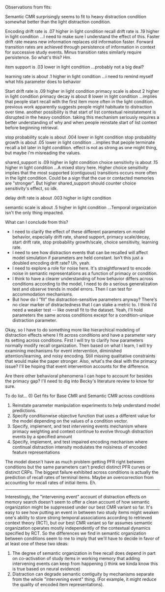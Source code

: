 Observations from fits:

Semantic CMR surprisingly seems to fit to heavy distraction condition somewhat better than the light distraction condition.

Encoding drift rate is .07 higher in light condition
recall drift rate is .19 higher in light condition
...I need to make sure I understand the effect of this. Faster drift rate means new information replaces old information faster. Forward transition rates are achieved through persistence of information in context for successive study events. Minus transition rates similarly require persistence. So what's this? Hm.

item support is .03 lower in light condition
...probably not a big deal?

learning rate is about .1 higher in light condition
...i need to remind myself what htis parameter does to behavior

Start drift rate is .09 higher in light condition
primacy scale is about 2 higher in light condition
primacy decay is about 8 lower in light condition
...implies that people start recall with the first item more often in the light condition. previous work apparently suggests people might habituate to distraction over time. another possibility is that start of list contextual reinstatement is disrupted in the heavy condition. taking this mechanism seriously requires a better understanding of why and when people reinstate start of list context before beginning retrieval.

stop probability scale is about .004 lower in light condition
stop probability growth is about .05 lower in light condition
...implies that people terminate recall a bit later in light condition. effect is not as strong as one might thing, but maybe i'm misreading the values. 

shared_support is .09 higher in light condition
choice sensitivity is about .15 higher in light condition
...A mixed story here. Higher choice sensitivity implies that the most supported (contiguous) transitions occurs more often in the light condition. Could be a sign that the cue or contacted memories are "stronger". But higher shared_support should counter choice sensitivity's effect, so idk.

delay drift rate is about .003 higher in light condition

semantic scale is about .5 higher in light condition
...Temporal organization isn't the only thing impacted. 

What can I conclude from this?
- I need to clarify the effect of these different parameters on model behavior, especially drift rate, shared support, primacy scale/decay, start drift rate, stop probability growth/scale, choice sensitivity, learning rate. 
- I need to see how distraction events that can be recalled will affect model simulation if parameters are held constant. Isn't this just a doubled encoding drift rate? Uh, yeah. 
- I need to explore a role for noise here. It's straightforward to encode noise in semantic representations as a function of primacy or condition.
- I think to have a clearer understanding of how behavior differs across conditions according to the model, I need to do a serious generalization test and observe trends in model errors. Then I can test for accommodation mechanisms. 
- But how do I "fit" the distraction-sensitive parameters anyway? There's no clear marker of distractedness that I can stake a metric to. I think I'd need a weaker test -- like overall fit to the dataset. Yeah, I'll hold parameters the same across conditions except for a condition-unique distraction parameter.

Okay, so I have to do something more like hierarchical modeling of distraction effects where I fit across conditions and have a parameter vary its setting across conditions. First I will try to clarify how parameters normally modify recall organization. Then based on what I learn, I will try examining mechanisms for event intervention, diminished attention/learning, and noisy encoding. Still missing qualitative constraints that would make the paper stronger. Also, what's the deal with the primacy issue? I'll be hoping that event intervention accounts for the difference.

Are there other behavioral phenomena I can hope to account for besides the primacy gap? I'll need to dig into Becky's literature review to know for sure.

To do list...
0) Get fits for Base CMR and Semantic CMR across conditions
1) Reinstate parameter manipulation experiments to help understand model predictions.
2) Specify conditionwise objective function that uses a different value for the model depending on the values of a condition vector. 
3) Specify, implement, and test intervening events mechanism where primacy weighting and context continue to evolve through distraction events by a specified amount
4) Specify, implement, and test impaired encoding mechanism where continual distraction intensity modulates the noisiness of encoded feature representations

The model doesn't have as much problem getting PFR right between conditions but the same parameters can't predict distinct PFR curves or distinct CRPs. The biggest failure exhibited across conditions is actually the prediction of recall rates of terminal items. Maybe an overcorrection from accounting for recall rates of initial items. Eh.



***

Interestingly, the "intervening event" account of distraction effects on memory search doesn't seem to offer a clean account of how semantic organization might be suppressed under our best CMR variant so far.  It's easy to see how putting an event in between two study items might weaken one's ability to store strong temporal associations according to retrieved context theory (RCT), but our best CMR variant so far assumes semantic organization operates mostly independently of the contextual dynamics specified by RCT. So the differences we find in semantic organization between conditions seem to me to imply that we'll have to decide in favor of at least one of these two ideas:

1. The degree of semantic organization in free recall does depend in part on co-activation of study items in working memory that adding intervening events can keep from happening (i think we kinda know this is true based on neural evidence)
2. Distraction can degrade semantic contiguity by mechanisms separate from the whole "intervening event" thing. (For example, it might reduce the quality of encoded item representations).
